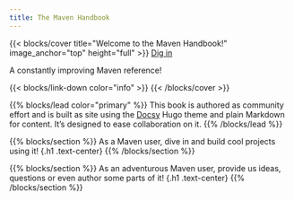 ```yaml
---
title: The Maven Handbook
---
```


{{< blocks/cover title="Welcome to the Maven Handbook!" image_anchor="top" height="full" >}}
<a class="btn btn-lg btn-primary me-3 mb-4" href="/docs/">
  Dig in <i class="fas fa-arrow-alt-circle-right ms-2"></i>
</a>
<p class="lead mt-5">A constantly improving Maven reference!</p>
{{< blocks/link-down color="info" >}}
{{< /blocks/cover >}}


{{% blocks/lead color="primary" %}}
This book is authored as community effort and is built as site using the [Docsy](https://github.com/google/docsy)
Hugo theme and plain Markdown for content. It’s designed to ease collaboration on it.
{{% /blocks/lead %}}


{{% blocks/section %}}
As a Maven user, dive in and build cool projects using it!
{.h1 .text-center}
{{% /blocks/section %}}

{{% blocks/section %}}
As an adventurous Maven user, provide us ideas, questions or even author some parts of it!
{.h1 .text-center}
{{% /blocks/section %}}